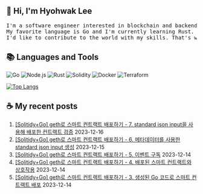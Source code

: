 ## 👋 Hi, I'm Hyohwak Lee

<pre>
I'm a software engineer interested in blockchain and backend development.
My favorite language is Go and I'm currently learning Rust. Maybe I'll be a Rustacean soon 🦀
I'd like to contribute to the world with my skills. That's why I'm here.
</pre>

## 📚 Languages and Tools

![Go](https://img.shields.io/badge/Go-00ADD8?style=for-the-badge&logo=go&logoColor=white)
![Node.js](https://img.shields.io/badge/Node.js-43853D?style=for-the-badge&logo=node.js&logoColor=white)
![Rust](https://img.shields.io/badge/Rust-000000?style=for-the-badge&logo=rust&logoColor=white)
![Solidity](https://img.shields.io/badge/solidity-363636?style=for-the-badge&logo=solidity&logoColor=white)
![Docker](https://img.shields.io/badge/docker-%230db7ed.svg?style=for-the-badge&logo=docker&logoColor=white)
![Terraform](https://img.shields.io/badge/terraform-%235835CC.svg?style=for-the-badge&logo=terraform&logoColor=white)

[![Top Langs](https://github-readme-stats.vercel.app/api/top-langs/?username=piatoss3612&layout=compact)](https://github.com/piatoss3612/github-readme-stats)

## ☕ My recent posts

1. [[Solitidy+Go] geth로 스마트 컨트랙트 배포하기 - 7. standard json input을 사용해 배포한 컨트랙트 검증](https://piatoss3612.tistory.com/75) 2023-12-16
2. [[Solitidy+Go] geth로 스마트 컨트랙트 배포하기 - 6. 메타데이터를 사용한 standard json input 생성](https://piatoss3612.tistory.com/74) 2023-12-15
3. [[Solitidy+Go] geth로 스마트 컨트랙트 배포하기 - 5. 이벤트 구독](https://piatoss3612.tistory.com/73) 2023-12-14
4. [[Solitidy+Go] geth로 스마트 컨트랙트 배포하기 - 4. 배포된 스마트 컨트랙트와 상호작용](https://piatoss3612.tistory.com/72) 2023-12-14
5. [[Solitidy+Go] geth로 스마트 컨트랙트 배포하기 - 3. 생성된 Go 코드로 스마트 컨트랙트 배포](https://piatoss3612.tistory.com/71) 2023-12-14